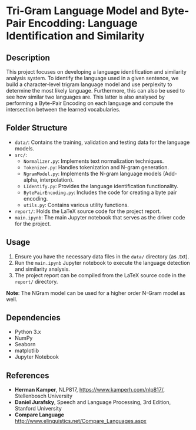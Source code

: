# Tri-Gram Language Model and Byte-Pair Encodding: Language Identification and Similarity

## Description
This project focuses on developing a language identification and similarity analysis system.
To identify the language used in a given sentence, we build a character-level trigram language model and use perplexity to determine the most likely language.
Furthermore, this can also be used to see how similar two languages are.
This latter is also analysed by performing a Byte-Pair Encoding on each language and compute the intersection between the learned vocabularies.


## Folder Structure
- `data/`: Contains the training, validation and testing data for the language models.
- `src/`:
  - `Normalizer.py`: Implements text normalization techniques.
  - `Tokenizer.py`: Handles tokenization and N-gram generation.
  - `NgramModel.py`: Implements the N-gram language models (Add-alpha, interpolation).
  - `LIdentify.py`: Provides the language identification functionality.
  - `BytePairEncoding.py`: Includes the code for creating a byte pair encoding.
  - `utils.py`: Contains various utility functions.
- `report/`: Holds the LaTeX source code for the project report.
- `main.ipynb`: The main Jupyter notebook that serves as the driver code for the project.

## Usage
1. Ensure you have the necessary data files in the `data/` directory (as .txt).
2. Run the `main.ipynb` Jupyter notebook to execute the language detection and similarity analysis.
3. The project report can be compiled from the LaTeX source code in the `report/` directory.

**Note**: The NGram model can be used for a higher order N-Gram model as well.

## Dependencies
- Python 3.x
- NumPy
- Seaborn
- matplotlib
- Jupyter Notebook

## References
* **Herman Kamper**, NLP817, https://www.kamperh.com/nlp817/, Stellenbosch University
* **Daniel Jurafsky**, Speech and Language Processing, 3rd Edition, Stanford University
* **Compare Language** http://www.elinguistics.net/Compare_Languages.aspx

